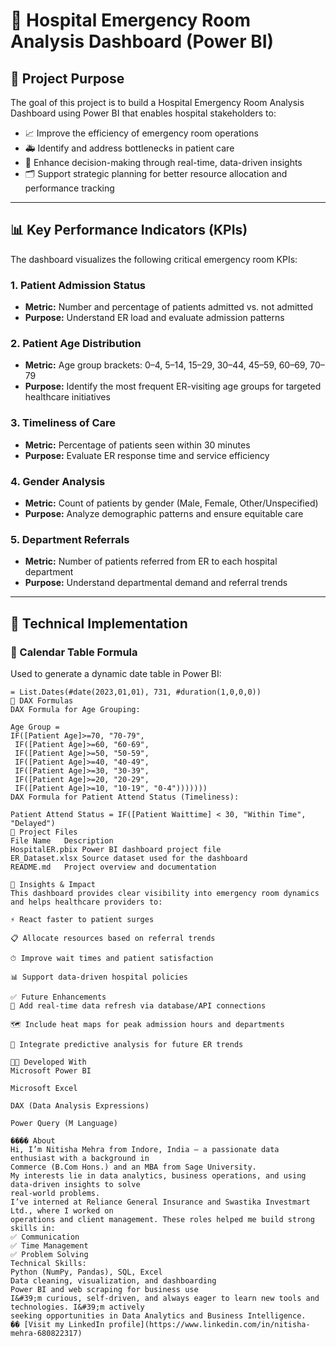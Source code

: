 # 🏥 Hospital Emergency Room Analysis Dashboard (Power BI)

## 📌 Project Purpose

The goal of this project is to build a Hospital Emergency Room Analysis Dashboard using Power BI that enables hospital stakeholders to:

- 📈 Improve the efficiency of emergency room operations  
- 🚑 Identify and address bottlenecks in patient care  
- 🧠 Enhance decision-making through real-time, data-driven insights  
- 🗂️ Support strategic planning for better resource allocation and performance tracking  

---

## 📊 Key Performance Indicators (KPIs)

The dashboard visualizes the following critical emergency room KPIs:

### 1. Patient Admission Status
- **Metric:** Number and percentage of patients admitted vs. not admitted  
- **Purpose:** Understand ER load and evaluate admission patterns  

### 2. Patient Age Distribution
- **Metric:** Age group brackets: 0–4, 5–14, 15–29, 30–44, 45–59, 60–69, 70–79  
- **Purpose:** Identify the most frequent ER-visiting age groups for targeted healthcare initiatives  

### 3. Timeliness of Care
- **Metric:** Percentage of patients seen within 30 minutes  
- **Purpose:** Evaluate ER response time and service efficiency

### 4. Gender Analysis
- **Metric:** Count of patients by gender (Male, Female, Other/Unspecified)  
- **Purpose:** Analyze demographic patterns and ensure equitable care  

### 5. Department Referrals
- **Metric:** Number of patients referred from ER to each hospital department  
- **Purpose:** Understand departmental demand and referral trends  

---

## 🧮 Technical Implementation

### 📅 Calendar Table Formula

Used to generate a dynamic date table in Power BI:

```powerquery
= List.Dates(#date(2023,01,01), 731, #duration(1,0,0,0))
🧠 DAX Formulas
DAX Formula for Age Grouping:

Age Group = 
IF([Patient Age]>=70, "70-79", 
 IF([Patient Age]>=60, "60-69", 
 IF([Patient Age]>=50, "50-59", 
 IF([Patient Age]>=40, "40-49", 
 IF([Patient Age]>=30, "30-39", 
 IF([Patient Age]>=20, "20-29", 
 IF([Patient Age]>=10, "10-19", "0-4")))))))
DAX Formula for Patient Attend Status (Timeliness):

Patient Attend Status = IF([Patient Waittime] < 30, "Within Time", "Delayed")
📂 Project Files
File Name	Description
HospitalER.pbix	Power BI dashboard project file
ER_Dataset.xlsx	Source dataset used for the dashboard
README.md	Project overview and documentation

📌 Insights & Impact
This dashboard provides clear visibility into emergency room dynamics and helps healthcare providers to:

⚡ React faster to patient surges

📋 Allocate resources based on referral trends

⏱ Improve wait times and patient satisfaction

📊 Support data-driven hospital policies

✅ Future Enhancements
🔄 Add real-time data refresh via database/API connections

🗺 Include heat maps for peak admission hours and departments

🔮 Integrate predictive analysis for future ER trends

🧑‍💻 Developed With
Microsoft Power BI

Microsoft Excel

DAX (Data Analysis Expressions)

Power Query (M Language)

��‍�� About
Hi, I’m Nitisha Mehra from Indore, India — a passionate data enthusiast with a background in
Commerce (B.Com Hons.) and an MBA from Sage University.
My interests lie in data analytics, business operations, and using data-driven insights to solve
real-world problems.
I’ve interned at Reliance General Insurance and Swastika Investmart Ltd., where I worked on
operations and client management. These roles helped me build strong skills in:
✅ Communication
✅ Time Management
✅ Problem Solving
Technical Skills:
Python (NumPy, Pandas), SQL, Excel
Data cleaning, visualization, and dashboarding
Power BI and web scraping for business use
I&#39;m curious, self-driven, and always eager to learn new tools and technologies. I&#39;m actively
seeking opportunities in Data Analytics and Business Intelligence.
�� [Visit my LinkedIn profile](https://www.linkedin.com/in/nitisha-mehra-680822317)











